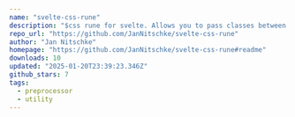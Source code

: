 ```yaml
---
name: "svelte-css-rune"
description: "$css rune for svelte. Allows you to pass classes between your svelte components."
repo_url: "https://github.com/JanNitschke/svelte-css-rune"
author: "Jan Nitschke"
homepage: "https://github.com/JanNitschke/svelte-css-rune#readme"
downloads: 10
updated: "2025-01-20T23:39:23.346Z"
github_stars: 7
tags: 
  - preprocessor
  - utility
---
```

